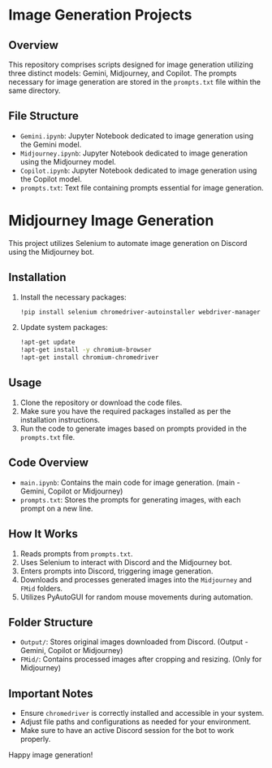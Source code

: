 
# Image Generation Projects

## Overview
This repository comprises scripts designed for image generation utilizing three distinct models: Gemini, Midjourney, and Copilot. The prompts necessary for image generation are stored in the `prompts.txt` file within the same directory.

## File Structure
- `Gemini.ipynb`: Jupyter Notebook dedicated to image generation using the Gemini model.
- `Midjourney.ipynb`: Jupyter Notebook dedicated to image generation using the Midjourney model.
- `Copilot.ipynb`: Jupyter Notebook dedicated to image generation using the Copilot model.
- `prompts.txt`: Text file containing prompts essential for image generation.

# Midjourney Image Generation

This project utilizes Selenium to automate image generation on Discord using the Midjourney bot.

## Installation

1. Install the necessary packages:
   ```bash
   !pip install selenium chromedriver-autoinstaller webdriver-manager undetected-chromedriver scikit-image user_agent pyautogui
   ```

2. Update system packages:
   ```bash
   !apt-get update
   !apt-get install -y chromium-browser
   !apt-get install chromium-chromedriver
   ```

## Usage

1. Clone the repository or download the code files.
2. Make sure you have the required packages installed as per the installation instructions.
3. Run the code to generate images based on prompts provided in the `prompts.txt` file.

## Code Overview

- `main.ipynb`: Contains the main code for image generation. (main - Gemini, Copilot or Midjourney)
- `prompts.txt`: Stores the prompts for generating images, with each prompt on a new line.

## How It Works

1. Reads prompts from `prompts.txt`.
2. Uses Selenium to interact with Discord and the Midjourney bot.
3. Enters prompts into Discord, triggering image generation.
4. Downloads and processes generated images into the `Midjourney` and `FMid` folders.
5. Utilizes PyAutoGUI for random mouse movements during automation.

## Folder Structure

- `Output/`: Stores original images downloaded from Discord. (Output - Gemini, Copilot or Midjourney)
- `FMid/`: Contains processed images after cropping and resizing. (Only for Midjourney)

## Important Notes

- Ensure `chromedriver` is correctly installed and accessible in your system.
- Adjust file paths and configurations as needed for your environment.
- Make sure to have an active Discord session for the bot to work properly.



Happy image generation!
